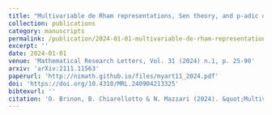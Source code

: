 ```yaml
---
title: "Multivariable de Rham representations, Sen theory, and p-adic differential operators"
collection: publications
category: manuscripts
permalink: /publication/2024-01-01-multivariable-de-rham-representations
excerpt: ''
date: 2024-01-01
venue: 'Mathematical Research Letters, Vol. 31 (2024) n.1, p. 25-90'
arxiv: 'arXiv:2111.11563'
paperurl: 'http://nimath.github.io/files/myart11_2024.pdf'
doi: 'https://doi.org/10.4310/MRL.240904213325'
bibtexurl: ''
citation: 'O. Brinon, B. Chiarellotto & N. Mazzari (2024). &quot;Multivariable de Rham representations, Sen theory, and p-adic differential operators.&quot; <i>Mathematical Research Letters</i>, Vol. 31  n.1, p. 25-90.'
---
```

